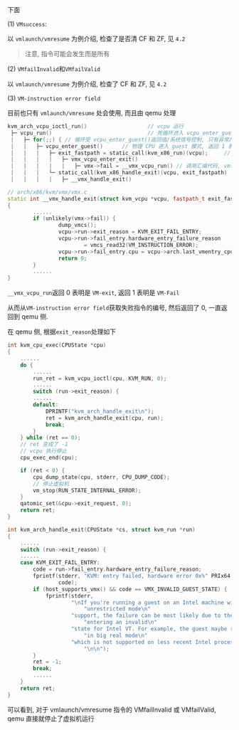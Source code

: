 

下面

(1) `VMsuccess`:

以 `vmlaunch/vmresume` 为例介绍, 检查了是否清 CF 和 ZF, 见 `4.2`

> 注意, 指令可能会发生而是所有

(2) `VMfailInvalid`和`VMfailValid`

以 `vmlaunch/vmresume` 为例介绍, 检查了 CF 和 ZF, 见 `4.2`

(3) `VM-instruction error field`

目前也只有 `vmlaunch/vmresume` 处会使用, 而且由 qemu 处理

```cpp
kvm_arch_vcpu_ioctl_run()                	// vcpu 运行
 ├─ vcpu_run()            					// 死循环进入 vcpu_enter_guest, arch/x86/kvm/x86.c
 |   ├─ for(;;) { // 循环受 vcpu_enter_guest()返回值/系统信号控制, 只有异常/有外部信号才退出循环
 |   |   ├─ vcpu_enter_guest()      // 物理 CPU 进入 guest 模式, 返回 1 表明不用退到 userspace, 否则退到 userspace, arch/x86/kvm/x86.c
 |   |   |   ├─ exit_fastpath = static_call(kvm_x86_run)(vcpu);  	// 开始运行 guest, 会调用 vmx_vcpu_run
 |   |   |   |   ├─ vmx_vcpu_enter_exit()
 |   |   |   |   |   ├─ vmx->fail = __vmx_vcpu_run() // 调用汇编代码, vmlaunch/vmresume 指令, 返回 0 表明是 VM-exit, 返回 1 表明是 VM-Fail
 |   |   |   └─ static_call(kvm_x86_handle_exit)(vcpu, exit_fastpath)	// vmexit 的处理, 由 vmx_handle_exit 实现, 主要设置 vcpu->run->exit_reason, 让外部感知退出原因, 并对应处理.
 |   |   |   |   ├─ __vmx_handle_exit()
```

```cpp
// arch/x86/kvm/vmx/vmx.c
static int __vmx_handle_exit(struct kvm_vcpu *vcpu, fastpath_t exit_fastpath)
{
        ......
        if (unlikely(vmx->fail)) {
                dump_vmcs();
                vcpu->run->exit_reason = KVM_EXIT_FAIL_ENTRY;
                vcpu->run->fail_entry.hardware_entry_failure_reason
                        = vmcs_read32(VM_INSTRUCTION_ERROR);
                vcpu->run->fail_entry.cpu = vcpu->arch.last_vmentry_cpu;
                return 0;
        }
        ......
}
```

`__vmx_vcpu_run`返回 0 表明是 `VM-exit`, 返回 1 表明是 `VM-Fail`

从而从`VM-instruction error field`获取失败指令的编号, 然后返回了 0, 一直返回到 qemu 侧.

在 qemu 侧, 根据`exit_reason`处理如下

```cpp
int kvm_cpu_exec(CPUState *cpu)
{
    ......
    do {
        ......
        run_ret = kvm_vcpu_ioctl(cpu, KVM_RUN, 0);
        ......
        switch (run->exit_reason) {
        ......
        default:
            DPRINTF("kvm_arch_handle_exit\n");
            ret = kvm_arch_handle_exit(cpu, run);
            break;
        }
    } while (ret == 0);
    // ret 变成了 -1
    // vcpu 执行停止
    cpu_exec_end(cpu);

    if (ret < 0) {
        cpu_dump_state(cpu, stderr, CPU_DUMP_CODE);
        // 停止虚拟机
        vm_stop(RUN_STATE_INTERNAL_ERROR);
    }
    qatomic_set(&cpu->exit_request, 0);
    return ret;
}

int kvm_arch_handle_exit(CPUState *cs, struct kvm_run *run)
{
    ......
    switch (run->exit_reason) {
    ......
    case KVM_EXIT_FAIL_ENTRY:
        code = run->fail_entry.hardware_entry_failure_reason;
        fprintf(stderr, "KVM: entry failed, hardware error 0x%" PRIx64 "\n",
                code);
        if (host_supports_vmx() && code == VMX_INVALID_GUEST_STATE) {
            fprintf(stderr,
                    "\nIf you're running a guest on an Intel machine without "
                        "unrestricted mode\n"
                    "support, the failure can be most likely due to the guest "
                        "entering an invalid\n"
                    "state for Intel VT. For example, the guest maybe running "
                        "in big real mode\n"
                    "which is not supported on less recent Intel processors."
                        "\n\n");
        }
        ret = -1;
        break;
        ......
    }
    return ret;
}
```

可以看到, 对于 vmlaunch/vmresume 指令的 VMfailInvalid 或 VMfailValid, qemu 直接就停止了虚拟机运行